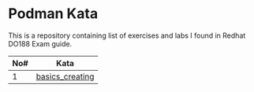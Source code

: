 # Podman Kata

This is a repository containing list of exercises and labs I found in Redhat
DO188 Exam guide.

| No#  | Kata                               |
| ---- | ----                               |
| 1    | [basics_creating](basics_creating) |
